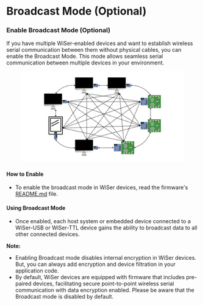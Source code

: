 # Broadcast Mode (Optional)

### **Enable Broadcast Mode (Optional)**

If you have multiple WiSer-enabled devices and want to establish wireless serial communication between them without physical cables, you can enable the Broadcast Mode. This mode allows seamless serial communication between multiple devices in your environment.

<figure><img src=".gitbook/assets/wiser-w3-inaction (1).png" alt=""><figcaption></figcaption></figure>

#### **How to Enable**

* To enable the broadcast mode in WiSer devices, read the firmware's [README.md](../../src/) file.&#x20;

#### **Using Broadcast Mode**

* Once enabled, each host system or embedded device connected to a WiSer-USB or WiSer-TTL device gains the ability to broadcast data to all other connected devices.

**Note:**&#x20;

* Enabling Broadcast mode disables internal encryption in WiSer devices. But, you can always add encryption and device filtration in your application code.
* By default, WiSer devices are equipped with firmware that includes pre-paired devices, facilitating secure point-to-point wireless serial communication with data encryption enabled. Please be aware that the Broadcast mode is disabled by default.
